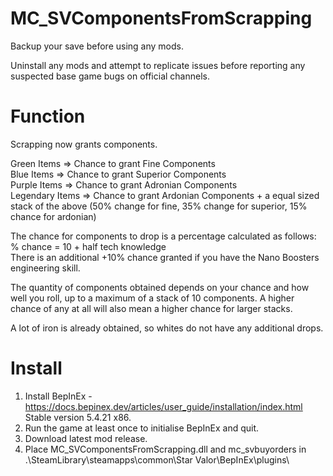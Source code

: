 # MC_SVComponentsFromScrapping
  
Backup your save before using any mods.  
  
Uninstall any mods and attempt to replicate issues before reporting any suspected base game bugs on official channels.  
  
Function  
========  
Scrapping now grants components.  
  
Green Items => Chance to grant Fine Components  
Blue Items => Chance to grant Superior Components  
Purple Items => Chance to grant Adronian Components  
Legendary Items => Chance to grant Ardonian Components + a equal sized stack of the above (50% change for fine, 35% change for superior, 15% chance for ardonian)  
  
The chance for components to drop is a percentage calculated as follows:  
% chance = 10 + half tech knowledge  
There is an additional +10% chance granted if you have the Nano Boosters engineering skill.  
  
The quantity of components obtained depends on your chance and how well you roll, up to a maximum of a stack of 10 components.  A higher chance of any at all will also mean a higher chance for larger stacks.  
  
A lot of iron is already obtained, so whites do not have any additional drops.  
  
Install  
=======  
1. Install BepInEx - https://docs.bepinex.dev/articles/user_guide/installation/index.html Stable version 5.4.21 x86.  
2. Run the game at least once to initialise BepInEx and quit.  
3. Download latest mod release.  
4. Place MC_SVComponentsFromScrapping.dll and mc_svbuyorders in .\SteamLibrary\steamapps\common\Star Valor\BepInEx\plugins\  
